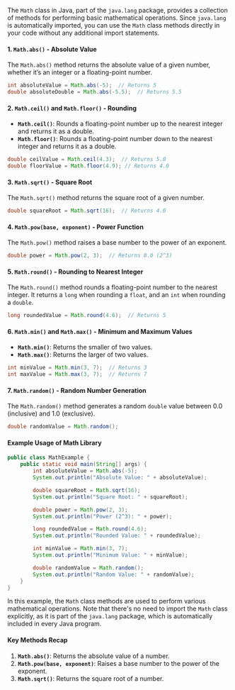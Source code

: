 
The `Math` class in Java, part of the `java.lang` package, provides a collection of methods for performing basic mathematical operations. Since `java.lang` is automatically imported, you can use the `Math` class methods directly in your code without any additional import statements.

#### 1. **`Math.abs()` - Absolute Value**

The `Math.abs()` method returns the absolute value of a given number, whether it’s an integer or a floating-point number. 

```java
int absoluteValue = Math.abs(-5);  // Returns 5
double absoluteDouble = Math.abs(-5.5);  // Returns 5.5
```

#### 2. **`Math.ceil()` and `Math.floor()` - Rounding**

- **`Math.ceil()`**: Rounds a floating-point number up to the nearest integer and returns it as a double.
- **`Math.floor()`**: Rounds a floating-point number down to the nearest integer and returns it as a double.

```java
double ceilValue = Math.ceil(4.3);  // Returns 5.0
double floorValue = Math.floor(4.9); // Returns 4.0
```

#### 3. **`Math.sqrt()` - Square Root**

The `Math.sqrt()` method returns the square root of a given number.

```java
double squareRoot = Math.sqrt(16);  // Returns 4.0
```

#### 4. **`Math.pow(base, exponent)` - Power Function**

The `Math.pow()` method raises a base number to the power of an exponent.

```java
double power = Math.pow(2, 3);  // Returns 8.0 (2^3)
```

#### 5. **`Math.round()` - Rounding to Nearest Integer**

The `Math.round()` method rounds a floating-point number to the nearest integer. It returns a `long` when rounding a `float`, and an `int` when rounding a `double`.

```java
long roundedValue = Math.round(4.6);  // Returns 5
```

#### 6. **`Math.min()` and `Math.max()` - Minimum and Maximum Values**

- **`Math.min()`**: Returns the smaller of two values.
- **`Math.max()`**: Returns the larger of two values.

```java
int minValue = Math.min(3, 7);  // Returns 3
int maxValue = Math.max(3, 7);  // Returns 7
```

#### 7. **`Math.random()` - Random Number Generation**

The `Math.random()` method generates a random `double` value between 0.0 (inclusive) and 1.0 (exclusive).

```java
double randomValue = Math.random();
```

#### Example Usage of Math Library

```java
public class MathExample {
    public static void main(String[] args) {
        int absoluteValue = Math.abs(-5);
        System.out.println("Absolute Value: " + absoluteValue);

        double squareRoot = Math.sqrt(16);
        System.out.println("Square Root: " + squareRoot);

        double power = Math.pow(2, 3);
        System.out.println("Power (2^3): " + power);

        long roundedValue = Math.round(4.6);
        System.out.println("Rounded Value: " + roundedValue);

        int minValue = Math.min(3, 7);
        System.out.println("Minimum Value: " + minValue);

        double randomValue = Math.random();
        System.out.println("Random Value: " + randomValue);
    }
}
```

In this example, the `Math` class methods are used to perform various mathematical operations. Note that there's no need to import the `Math` class explicitly, as it is part of the `java.lang` package, which is automatically included in every Java program.

#### Key Methods Recap

1. **`Math.abs()`**: Returns the absolute value of a number.
2. **`Math.pow(base, exponent)`**: Raises a base number to the power of the exponent.
3. **`Math.sqrt()`**: Returns the square root of a number.
